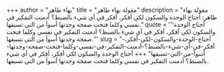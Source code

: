 +++
author = "بهاء طاهر"
title = "مقولة بهاء طاهر"
description = "مقولة بهاء طاهر: أحتاج الوحدة والسكون لكي أفكر، أفكر في أي شيء بالضبط؟ أدمنت التفكير في نفسي وكلما فتحت صفحة وجدتها أسوأ من التي تسبقها."
quote = '''أحتاج الوحدة والسكون لكي أفكر، أفكر في أي شيء بالضبط؟ أدمنت التفكير في نفسي وكلما فتحت صفحة وجدتها أسوأ من التي تسبقها.'''
slug = "أحتاج-الوحدة-والسكون-لكي-أفكر،-أفكر-في-أي-شيء-بالضبط؟-أدمنت-التفكير-في-نفسي-وكلما-فتحت-صفحة-وجدتها-أسوأ-من-التي-تسبقها"
+++
أحتاج الوحدة والسكون لكي أفكر، أفكر في أي شيء بالضبط؟ أدمنت التفكير في نفسي وكلما فتحت صفحة وجدتها أسوأ من التي تسبقها.
